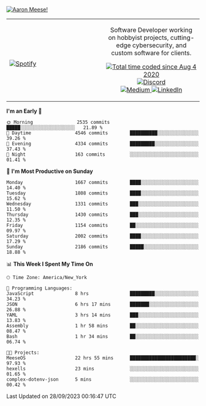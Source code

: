 [![Aaron Meese!](https://user-images.githubusercontent.com/17814535/88975338-a2aabf00-d27f-11ea-963f-8a19608716b4.png)](https://github.com/ajmeese7/readme-ascii "README ASCII")

<!-- Modified from project here: https://github.com/novatorem/novatorem -->
<table width="100%">
  <tr>
  <td width="50%">

&nbsp; <br> [![Spotify](https://ajmeese7.vercel.app/api/spotify)](https://open.spotify.com/user/ajmeese)

  </td>
  <td width="50%">
    <p align="center">
    Software Developer working on hobbyist projects, cutting-edge cybersecurity, and custom software for clients.
    </p>
    <p align="center">
      <a href="https://wakatime.com/@f726891d-3b02-46cd-9b60-e8c59f9e2b14">
        <img src="https://wakatime.com/badge/user/f726891d-3b02-46cd-9b60-e8c59f9e2b14.svg" alt="Total time coded since Aug 4 2020" title="WakaTime" />
      </a>
      <a href="http://link.aaronmeese.com/discord">
        <img src="https://img.shields.io/badge/discord-ajmeese7%234835-369?style=flat-square&logo=discord&logoColor=white&color=purple" alt="Discord" title="Discord">
      </a>
      <br />
      <a href="https://link.aaronmeese.com/medium">
        <img src="https://img.shields.io/badge/medium-ajmeese7-1DB954?style=flat-square&logo=medium&logoColor=white" alt="Medium" title="Medium">
      </a>
      <a href="https://link.aaronmeese.com/linkedin">
        <img src="https://img.shields.io/badge/linkedIn-aaronmeese-1DB954?style=flat-square&logo=linkedin&logoColor=white&color=blue" alt="LinkedIn" title="LinkedIn">
      </a>
    </p>
  </td>

</table>

[//]: <> (The `&nbsp;` is to have Aphelion take up more space)

<!--START_SECTION:waka-->
**I'm an Early 🐤** 

```text
🌞 Morning                2535 commits        █████░░░░░░░░░░░░░░░░░░░░   21.89 % 
🌆 Daytime                4546 commits        ██████████░░░░░░░░░░░░░░░   39.26 % 
🌃 Evening                4334 commits        █████████░░░░░░░░░░░░░░░░   37.43 % 
🌙 Night                  163 commits         ░░░░░░░░░░░░░░░░░░░░░░░░░   01.41 % 
```
📅 **I'm Most Productive on Sunday** 

```text
Monday                   1667 commits        ████░░░░░░░░░░░░░░░░░░░░░   14.40 % 
Tuesday                  1808 commits        ████░░░░░░░░░░░░░░░░░░░░░   15.62 % 
Wednesday                1331 commits        ███░░░░░░░░░░░░░░░░░░░░░░   11.50 % 
Thursday                 1430 commits        ███░░░░░░░░░░░░░░░░░░░░░░   12.35 % 
Friday                   1154 commits        ██░░░░░░░░░░░░░░░░░░░░░░░   09.97 % 
Saturday                 2002 commits        ████░░░░░░░░░░░░░░░░░░░░░   17.29 % 
Sunday                   2186 commits        █████░░░░░░░░░░░░░░░░░░░░   18.88 % 
```


📊 **This Week I Spent My Time On** 

```text
🕑︎ Time Zone: America/New_York

💬 Programming Languages: 
JavaScript               8 hrs               █████████░░░░░░░░░░░░░░░░   34.23 % 
JSON                     6 hrs 17 mins       ███████░░░░░░░░░░░░░░░░░░   26.88 % 
YAML                     3 hrs 14 mins       ███░░░░░░░░░░░░░░░░░░░░░░   13.83 % 
Assembly                 1 hr 58 mins        ██░░░░░░░░░░░░░░░░░░░░░░░   08.47 % 
Bash                     1 hr 34 mins        ██░░░░░░░░░░░░░░░░░░░░░░░   06.74 % 

🐱‍💻 Projects: 
MeeseOS                  22 hrs 55 mins      ████████████████████████░   97.93 % 
hexells                  23 mins             ░░░░░░░░░░░░░░░░░░░░░░░░░   01.65 % 
complex-dotenv-json      5 mins              ░░░░░░░░░░░░░░░░░░░░░░░░░   00.42 % 
```


 Last Updated on 28/09/2023 00:16:47 UTC
<!--END_SECTION:waka-->
